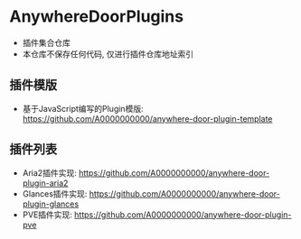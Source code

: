 # AnywhereDoorPlugins
* 插件集合仓库
* 本仓库不保存任何代码, 仅进行插件仓库地址索引

## 插件模版
* 基于JavaScript编写的Plugin模版: https://github.com/A0000000000/anywhere-door-plugin-template

## 插件列表
* Aria2插件实现: https://github.com/A0000000000/anywhere-door-plugin-aria2
* Glances插件实现: https://github.com/A0000000000/anywhere-door-plugin-glances
* PVE插件实现: https://github.com/A0000000000/anywhere-door-plugin-pve
